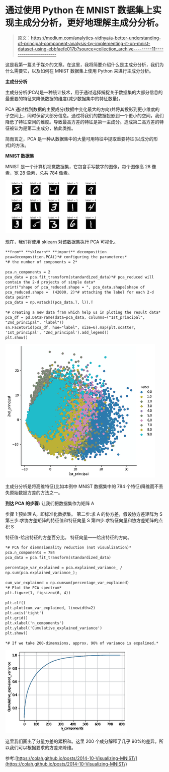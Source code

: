 # 通过使用 Python 在 MNIST 数据集上实现主成分分析，更好地理解主成分分析。

> 原文：<https://medium.com/analytics-vidhya/a-better-understanding-of-principal-component-analysis-by-implementing-it-on-mnist-dataset-using-ebbfaefe017b?source=collection_archive---------11----------------------->

这是我第一篇关于媒介的文章。在这里，我将简要介绍什么是主成分分析，我们为什么需要它，以及如何在 MNIST 数据集上使用 Python 来进行主成分分析。

**主成分分析**

主成分分析(PCA)是一种统计技术，用于通过选择捕捉关于数据集的大部分信息的最重要的特征来降低数据的维度(减少数据集中的特征数量)。

PCA 通过找到数据的主要成分(数据中变化最大的方向)并将其投影到更小维度的子空间上，同时保留大部分信息。通过将我们的数据投影到一个更小的空间，我们降低了特征空间的维度。导致最高方差的特征是第一主成分。造成第二高方差的特征被认为是第二主成分，依此类推。

简而言之，PCA 是一种从数据集中的大量可用特征中提取重要特征(以成分的形式)的方法。

**MNIST 数据集**

MNIST 是一个计算机视觉数据集，它包含手写数字的图像，每个图像高 28 像素，宽 28 像素，总共 784 像素。

![](img/7aec25453b31bfdbc825f37aa4a819a2.png)

现在，我们将使用 sklearn 对该数据集执行 PCA 可视化。

```
**from** **sklearn** **import** decomposition
pca=decomposition.PCA()*# configuring the parameteres*
*# the number of components = 2*

pca.n_components = 2
pca_data = pca.fit_transform(standardized_data)*# pca_reduced will contain the 2-d projects of simple data*
print("shape of pca_reduced.shape = ", pca_data.shape)shape of pca_reduced.shape =  (42000, 2)*# attaching the label for each 2-d data point* 
pca_data = np.vstack((pca_data.T, l)).T

*# creating a new data fram which help us in ploting the result data*
pca_df = pd.DataFrame(data=pca_data, columns=("1st_principal", "2nd_principal", "label"))
sn.FacetGrid(pca_df, hue="label", size=6).map(plt.scatter, '1st_principal', '2nd_principal').add_legend()
plt.show()
```

![](img/309116f6d032c9ada49fdb3a4038e504.png)

主成分分析是将高维特征(比如本例中 MNIST 数据集中的 784 个特征)降维而不丢失原始数据方差的方法之一。

**到达 PCA 的步骤:**
让我们把数据集作为矩阵 A

步骤 1:预处理 A，即标准化数据集。
第二步:求 A 的协方差，假设协方差矩阵为 S
第三步:求协方差矩阵的特征值和特征向量 S
第四步:求特征向量和协方差矩阵的点积 S

特征值-给出特征的方差百分比。
特征向量——给出特征的方向。

```
*# PCA for diemnsionality reduction (not visualization)* pca.n_components = 784
pca_data = pca.fit_transform(standardized_data)

percentage_var_explained = pca.explained_variance_ / np.sum(pca.explained_variance_);

cum_var_explained = np.cumsum(percentage_var_explained)
*# Plot the PCA spectrum*
plt.figure(1, figsize=(6, 4))

plt.clf()
plt.plot(cum_var_explained, linewidth=2)
plt.axis('tight')
plt.grid()
plt.xlabel('n_components')
plt.ylabel('Cumulative_explained_variance')
plt.show()

*# If we take 200-dimensions, approx. 90% of variance is expalined.*
```

![](img/87f512512d763f03369bf93d244e7929.png)

这里我们画出了分量方差的累积和。这里 200 个成分解释了几乎 90%的差异。所以我们可以根据要求的方差来降维。

参考:[https://colah.github.io/posts/2014-10-Visualizing-MNIST/](https://colah.github.io/posts/2014-10-Visualizing-MNIST/)